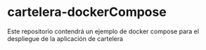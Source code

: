 # cartelera-dockerCompose
Este repositorio contendrá un ejemplo de docker compose para el despliegue de la aplicación de cartelera
